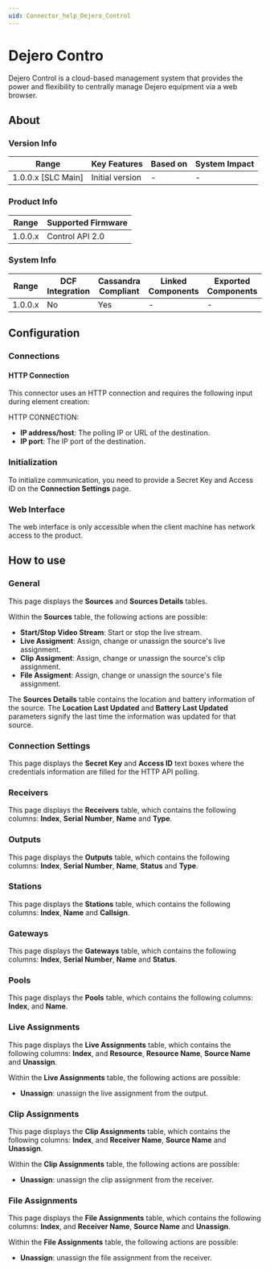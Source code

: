 ```yaml
---
uid: Connector_help_Dejero_Control
---
```


# Dejero Contro

Dejero Control is a cloud-based management system that provides the power and flexibility to centrally manage Dejero equipment via a web browser.

## About

### Version Info

| Range                | Key Features     | Based on     | System Impact     |
|----------------------|------------------|--------------|-------------------|
| 1.0.0.x [SLC Main]   | Initial version  | -            | -                 |

### Product Info

| Range     | Supported Firmware     |
|-----------|------------------------|
| 1.0.0.x   | Control API 2.0        |

### System Info

| Range     | DCF Integration     | Cassandra Compliant     | Linked Components     | Exported Components     |
|-----------|---------------------|-------------------------|-----------------------|-------------------------|
| 1.0.0.x   | No                  | Yes                     | -                     | -                       |

## Configuration

### Connections

#### HTTP Connection

This connector uses an HTTP connection and requires the following input during element creation:

HTTP CONNECTION:

- **IP address/host**: The polling IP or URL of the destination.
- **IP port**: The IP port of the destination.

### Initialization

To initialize communication, you need to provide a Secret Key and Access ID on the **Connection Settings** page.

### Web Interface

The web interface is only accessible when the client machine has network access to the product.

## How to use

### General

This page displays the **Sources** and **Sources Details** tables.

Within the **Sources** table, the following actions are possible:

- **Start/Stop Video Stream**: Start or stop the live stream.
- **Live Assigment**: Assign, change or unassign the source's live assignment.
- **Clip Assigment**: Assign, change or unassign the source's clip assignment.
- **File Assigment**: Assign, change or unassign the source's file assignment.

The **Sources Details** table contains the location and battery information of the source. The **Location Last Updated** and **Battery Last Updated** parameters signify the last time the information was updated for that source.

### Connection Settings

This page displays the **Secret Key** and **Access ID** text boxes where the credentials information are filled for the HTTP API polling.

### Receivers

This page displays the **Receivers** table, which contains the following columns: **Index**, **Serial Number**, **Name** and **Type**.

### Outputs

This page displays the **Outputs** table, which contains the following columns: **Index**, **Serial Number**, **Name**, **Status** and **Type**.

### Stations

This page displays the **Stations** table, which contains the following columns: **Index**, **Name** and **Callsign**.

### Gateways

This page displays the **Gateways** table, which contains the following columns: **Index**, **Serial Number**, **Name** and **Status**.

### Pools

This page displays the **Pools** table, which contains the following columns: **Index**, and **Name**.

### Live Assignments

This page displays the **Live Assignments** table, which contains the following columns: **Index**, and **Resource**, **Resource Name**, **Source Name** and **Unassign**.

Within the **Live Assignments** table, the following actions are possible:

- **Unassign**: unassign the live assignment from the output.

### Clip Assignments

This page displays the **Clip Assignments** table, which contains the following columns: **Index**, and **Receiver Name**, **Source Name** and **Unassign**.

Within the **Clip Assignments** table, the following actions are possible:

- **Unassign**: unassign the clip assignment from the receiver.

### File Assignments

This page displays the **File Assignments** table, which contains the following columns: **Index**, and **Receiver Name**, **Source Name** and **Unassign**.

Within the **File Assignments** table, the following actions are possible:

- **Unassign**: unassign the file assignment from the receiver.